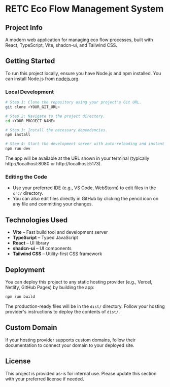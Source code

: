 # RETC Eco Flow Management System

## Project Info

A modern web application for managing eco flow processes, built with React, TypeScript, Vite, shadcn-ui, and Tailwind CSS.

## Getting Started

To run this project locally, ensure you have Node.js and npm installed. You can install Node.js from [nodejs.org](https://nodejs.org/).

### Local Development

```sh
# Step 1: Clone the repository using your project's Git URL.
git clone <YOUR_GIT_URL>

# Step 2: Navigate to the project directory.
cd <YOUR_PROJECT_NAME>

# Step 3: Install the necessary dependencies.
npm install

# Step 4: Start the development server with auto-reloading and instant preview.
npm run dev
```

The app will be available at the URL shown in your terminal (typically http://localhost:8080 or http://localhost:5173).

### Editing the Code

- Use your preferred IDE (e.g., VS Code, WebStorm) to edit files in the `src/` directory.
- You can also edit files directly in GitHub by clicking the pencil icon on any file and committing your changes.

## Technologies Used

- **Vite** – Fast build tool and development server
- **TypeScript** – Typed JavaScript
- **React** – UI library
- **shadcn-ui** – UI components
- **Tailwind CSS** – Utility-first CSS framework

## Deployment

You can deploy this project to any static hosting provider (e.g., Vercel, Netlify, GitHub Pages) by building the app:

```sh
npm run build
```

The production-ready files will be in the `dist/` directory. Follow your hosting provider's instructions to deploy the contents of `dist/`.

## Custom Domain

If your hosting provider supports custom domains, follow their documentation to connect your domain to your deployed site.

## License

This project is provided as-is for internal use. Please update this section with your preferred license if needed.
